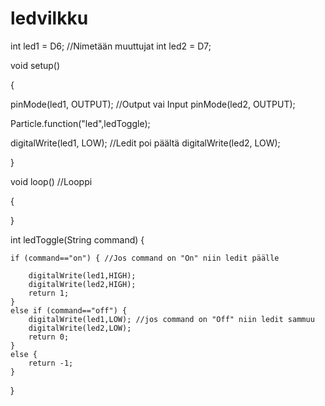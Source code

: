 # ledvilkku
int led1 = D6; //Nimetään muuttujat
int led2 = D7;

void setup()

{

   pinMode(led1, OUTPUT); //Output vai Input
   pinMode(led2, OUTPUT);

   Particle.function("led",ledToggle);

   digitalWrite(led1, LOW);
                            //Ledit poi päältä
   digitalWrite(led2, LOW);

}


void loop() //Looppi

{


}

int ledToggle(String command) {

    if (command=="on") { //Jos command on "On" niin ledit päälle

        digitalWrite(led1,HIGH);
        digitalWrite(led2,HIGH);
        return 1;
    }
    else if (command=="off") {
        digitalWrite(led1,LOW); //jos command on "Off" niin ledit sammuu
        digitalWrite(led2,LOW);
        return 0;
    }
    else {
        return -1;
    }
}
